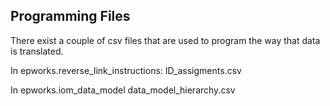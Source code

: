 ## Programming Files ##

There exist a couple of csv files that are used to program the way that data is translated.

In epworks.reverse_link_instructions:
ID_assigments.csv

In epworks.iom_data_model
data_model_hierarchy.csv